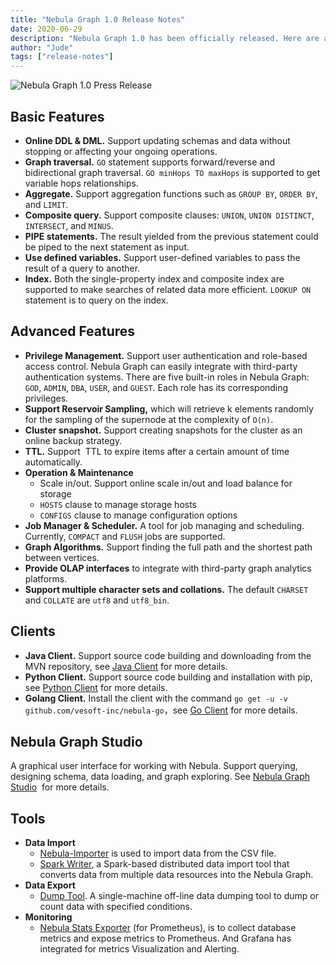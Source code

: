 ```yaml
---
title: "Nebula Graph 1.0 Release Notes"
date: 2020-06-29
description: "Nebula Graph 1.0 has been officially released. Here are a list of the basic and advanced featured in this release."
author: "Jude"
tags: ["release-notes"]
---
```

![Nebula Graph 1.0 Press Release](https://user-images.githubusercontent.com/57335825/85944491-efe7e980-b8eb-11ea-9fbb-f00262a81165.png)


## Basic Features

- **Online DDL & DML.** Support updating schemas and data without stopping or affecting your ongoing operations.
- **Graph traversal.** `GO` statement supports forward/reverse and bidirectional graph traversal. `GO minHops TO maxHops` is supported to get variable hops relationships.
- **Aggregate.** Support aggregation functions such as `GROUP BY`, `ORDER BY`, and `LIMIT`.
- **Composite query.** Support composite clauses: `UNION`, `UNION DISTINCT`, `INTERSECT`, and `MINUS`.
- **PIPE statements.** The result yielded from the previous statement could be piped to the next statement as input.
- **Use defined variables.** Support user-defined variables to pass the result of a query to another.
- **Index.** Both the single-property index and composite index are supported to make searches of related data more efficient. `LOOKUP ON` statement is to query on the index.

## Advanced Features

- **Privilege Management.** Support user authentication and role-based access control. Nebula Graph can easily integrate with third-party authentication systems. There are five built-in roles in Nebula Graph: `GOD`, `ADMIN`, `DBA`, `USER`, and `GUEST`. Each role has its corresponding privileges.
- **Support Reservoir Sampling,** which will retrieve k elements randomly for the sampling of the supernode at the complexity of `O(n)`.
- **Cluster snapshot.** Support creating snapshots for the cluster as an online backup strategy.
- **TTL.** Support  TTL to expire items after a certain amount of time automatically.
- **Operation & Maintenance**
    - Scale in/out. Support online scale in/out and load balance for storage
    - `HOSTS` clause to manage storage hosts
    - `CONFIGS` clause to manage configuration options
- **Job Manager & Scheduler.** A tool for job managing and scheduling. Currently, `COMPACT` and `FLUSH` jobs are supported.
- **Graph Algorithms.** Support finding the full path and the shortest path between vertices.
- **Provide OLAP interfaces** to integrate with third-party graph analytics platforms.
- **Support multiple character sets and collations.** The default `CHARSET` and `COLLATE` are `utf8` and `utf8_bin`.

## Clients

- **Java Client.** Support source code building and downloading from the MVN repository, see [Java Client](https://github.com/vesoft-inc/nebula-java/releases) for more details.
- **Python Client.** Support source code building and installation with pip, see [Python Client](https://github.com/vesoft-inc/nebula-python/blob/master/CHANGELOG.md) for more details.
- **Golang Client.** Install the client with the command `go get -u -v github.com/vesoft-inc/nebula-go`，see [Go Client](https://github.com/vesoft-inc/nebula-go/releases) for more details.

## Nebula Graph Studio
A graphical user interface for working with Nebula. Support querying, designing schema, data loading, and graph exploring. See [Nebula Graph Studio](https://github.com/vesoft-inc/nebula-web-docker)  for more details.

## Tools

- **Data Import**  
    - [Nebula-Importer](https://github.com/vesoft-inc/nebula-importer) is used to import data from the CSV file.
    - [Spark Writer](https://github.com/vesoft-inc/nebula-docs/blob/master/docs/manual-EN/3.build-develop-and-administration/5.storage-service-administration/data-import/spark-writer.md), a Spark-based distributed data import tool that converts data from multiple data resources into the Nebula Graph.
- **Data Export**   
    - [Dump Tool](https://github.com/vesoft-inc/nebula-docs/blob/master/docs/manual-EN/3.build-develop-and-administration/5.storage-service-administration/data-export/dump-tool.md). A single-machine off-line data dumping tool to dump or count data with specified conditions.
- **Monitoring** 
    - [Nebula Stats Exporter](https://github.com/vesoft-inc/nebula-stats-exporter) (for Prometheus), is to collect database metrics and expose metrics to Prometheus. And Grafana has integrated for metrics Visualization and Alerting.
